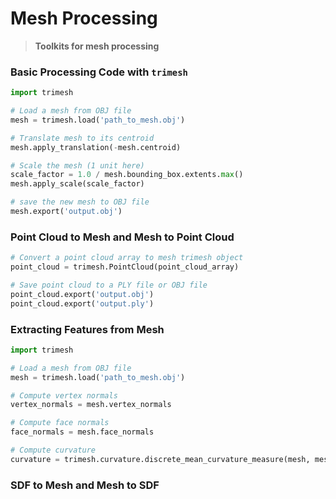 # Mesh Processing
> **Toolkits for mesh processing**

### Basic Processing Code with `trimesh`

```python
import trimesh

# Load a mesh from OBJ file
mesh = trimesh.load('path_to_mesh.obj')

# Translate mesh to its centroid
mesh.apply_translation(-mesh.centroid)

# Scale the mesh (1 unit here)
scale_factor = 1.0 / mesh.bounding_box.extents.max()
mesh.apply_scale(scale_factor)

# save the new mesh to OBJ file
mesh.export('output.obj')
```

### Point Cloud to Mesh and Mesh to Point Cloud

```python
# Convert a point cloud array to mesh trimesh object
point_cloud = trimesh.PointCloud(point_cloud_array)

# Save point cloud to a PLY file or OBJ file
point_cloud.export('output.obj')
point_cloud.export('output.ply')
```

### Extracting Features from Mesh

```python
import trimesh

# Load a mesh from OBJ file
mesh = trimesh.load('path_to_mesh.obj')

# Compute vertex normals
vertex_normals = mesh.vertex_normals

# Compute face normals
face_normals = mesh.face_normals

# Compute curvature
curvature = trimesh.curvature.discrete_mean_curvature_measure(mesh, mesh.vertices)
```

### SDF to Mesh and Mesh to SDF

```python

```